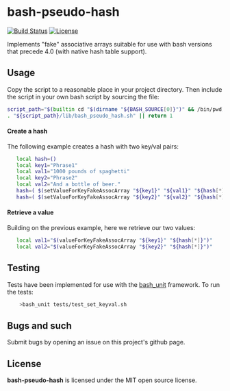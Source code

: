 # bash-pseudo-hash
[![Build Status](http://ci.mixtur.com/buildStatus/icon?job=bash-pseudo-hash)]()
[![License](http://img.shields.io/badge/license-MIT-yellowgreen.svg)](#license)

Implements "fake" associative arrays suitable for use with bash versions that precede 4.0 (with native hash table support).

## Usage
Copy the script to a reasonable place in your project directory. Then include the script in your own bash script by sourcing the file:

```sh
script_path="$(builtin cd "$(dirname "${BASH_SOURCE[0]}")" && /bin/pwd)"
. "${script_path}/lib/bash_pseudo_hash.sh" || return 1
```

#### Create a hash
The following example creates a hash with two key/val pairs:

```sh
   local hash=()
   local key1="Phrase1"
   local val1="1000 pounds of spaghetti"
   local key2="Phrase2"
   local val2="And a bottle of beer."
   hash=( $(setValueForKeyFakeAssocArray "${key1}" "${val1}" "${hash[*]}") )
   hash=( $(setValueForKeyFakeAssocArray "${key2}" "${val2}" "${hash[*]}") )
```

#### Retrieve a value
Building on the previous example, here we retrieve our two values:

```sh
   local val1="$(valueForKeyFakeAssocArray "${key1}" "${hash[*]}")"
   local val2="$(valueForKeyFakeAssocArray "${key2}" "${hash[*]}")"
```

## Testing
Tests have been implemented for use with the [bash_unit](https://github.com/pgrange/bash_unit)
framework. To run the tests:

```sh
    >bash_unit tests/test_set_keyval.sh
```

## Bugs and such

Submit bugs by opening an issue on this project's github page.

## License

__bash-pseudo-hash__ is licensed under the MIT open source license.

